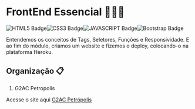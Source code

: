 # FrontEnd Essencial 👩🏾‍💻
![HTML5 Badge](https://img.shields.io/badge/html5%20-%23E34F26.svg?&style=for-the-badge&logo=html5&logoColor=white)![CSS3 Badge](https://img.shields.io/badge/css3%20-%231572B6.svg?&style=for-the-badge&logo=css3&logoColor=white)![JAVASCRIPT Badge](https://img.shields.io/badge/javascript%20-%23323330.svg?&style=for-the-badge&logo=javascript&logoColor=%23F7DF1E)![Bootstrap Badge](https://img.shields.io/badge/bootstrap%20-%23563D7C.svg?&style=for-the-badge&logo=bootstrap&logoColor=white)

Entendemos os conceitos de Tags, Seletores, Funções e Responsividade. E ao fim do módulo, criamos um website e fizemos o deploy, colocando-o na plataforma Heroku. 

## Organização 📋

1. G2AC Petropolis

Acesse o site aqui [G2AC Petrópolis](http://g2acpetropolis.herokuapp.com/)